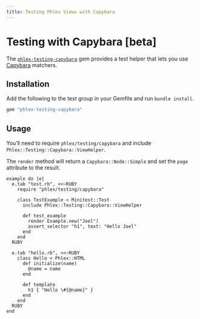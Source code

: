 ```yaml
---
title: Testing Phlex Views with Capybara
---
```


# Testing with Capybara [beta]

The [`phlex-testing-capybara`](https://rubygems.org/gems/phlex-testing-capybara) gem provides a test helper that lets you use [Capybara](http://teamcapybara.github.io/capybara/) matchers.

## Installation

Add the following to the test group in your Gemfile and run `bundle install`.

```ruby
gem "phlex-testing-capybara"
```

## Usage

You’ll need to require `phlex/testing/capybara` and include `Phlex::Testing::Capybara::ViewHelper`.

The `render` method will return a `Capybara::Node::Simple` and set the `page` attribute to the result.

```phlex
example do |e|
  e.tab "test.rb", <<~RUBY
    require "phlex/testing/capybara"

    class TestExample < Minitest::Test
      include Phlex::Testing::Capybara::ViewHelper

      def test_example
        render Example.new("Joel")
        assert_selector "h1", text: "Hello Joel"
      end
    end
  RUBY

  e.tab "hello.rb", <<~RUBY
    class Hello < Phlex::HTML
      def initialize(name)
        @name = name
      end

      def template
        h1 { "Hello \#{@name}" }
      end
    end
  RUBY
end
```
